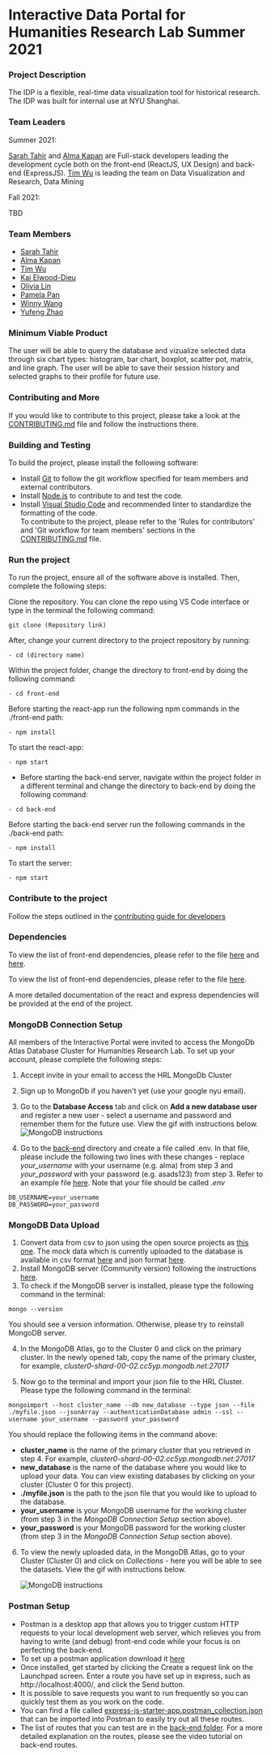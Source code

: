 # Interactive Data Portal for Humanities Research Lab Summer 2021

### Project Description

The IDP is a flexible, real-time data visualization tool for historical research. The IDP was built for internal use at NYU Shanghai.

### Team Leaders

Summer 2021:

[Sarah Tahir](https://github.com/saraaahh63) and [Alma Kapan](https://github.com/almazhankapan) are Full-stack developers leading the development cycle both on the front-end (ReactJS, UX Design) and back-end (ExpressJS).
[Tim Wu](https://github.com/TimWGY) is leading the team on Data Visualization and Research, Data Mining

Fall 2021:

TBD

### Team Members

- [Sarah Tahir](https://github.com/saraaahh63)
- [Alma Kapan](https://github.com/almazhankapan)
- [Tim Wu](https://github.com/TimWGY)
- [Kai Elwood-Dieu](https://github.com/KaiElwood)
- [Olivia Lin](https://github.com/oliviafroglin)
- [Pamela Pan](https://github.com/pamela-pan)
- [Winny Wang](https://github.com/winnyww)
- [Yufeng Zhao](https://github.com/yz3440)

### Minimum Viable Product

The user will be able to query the database and vizualize selected data through six chart types: histogram, bar chart, boxplot, scatter pot, matrix, and line graph. The user will be able to save their session history and selected graphs to their profile for future use.

### Contributing and More

If you would like to contribute to this project, please take a look at the [CONTRIBUTING.md](./CONTRIBUTING.md) file and follow the instructions there.

### Building and Testing

To build the project, please install the following software: <br>

- Install [Git](https://git-scm.com/) to follow the git workflow specified for team members and external contributors.
- Install [Node.js](https://nodejs.org/) to contribute to and test the code.
- Install [Visual Studio Code](https://code.visualstudio.com/download) and recommended linter to standardize the formatting of the code. <br>
  To contribute to the project, please refer to the 'Rules for contributors' and 'Git workflow for team members' sections in the [CONTRIBUTING.md](./CONTRIBUTING.md) file.

### Run the project

To run the project, ensure all of the software above is installed. Then, complete the following steps:

Clone the repository. You can clone the repo using VS Code interface or type in the terminal the following command:<br>

```
git clone (Repository link)
```

After, change your current directory to the project repository by running: <br>

```
- cd (directory name)
```

Within the project folder, change the directory to front-end by doing the following command: <br>

```
- cd front-end
```

Before starting the react-app run the following npm commands in the ./front-end path: <br>

```
- npm install
```

To start the react-app: <br>

```
- npm start
```

- Before starting the back-end server, navigate within the project folder in a different terminal and change the directory to back-end by doing the following command: <br>

```
- cd back-end
```

Before starting the back-end server run the following commands in the ./back-end path: <br>

```
- npm install
```

To start the server: <br>

```
- npm start
```

### Contribute to the project

Follow the steps outlined in the [contributing guide for developers](https://github.com/HRL-at-NYUSH/Interactive-Portal/blob/main/CONTRIBUTING.md#the-git-workflow-that-the-team-follows)

### Dependencies

To view the list of front-end dependencies, please refer to the file [here](front-end/package.json) and [here](front-end/README.md).

To view the list of front-end dependencies, please refer to the file [here](back-end/package.json).

A more detailed documentation of the react and express dependencies will be provided at the end of the project.

### MongoDB Connection Setup

All members of the Interactive Portal were invited to access the MongoDb Atlas Database Cluster for Humanities Research Lab.
To set up your account, please complete the following steps:

1. Accept invite in your email to access the HRL MongoDb Cluster
2. Sign up to MongoDb if you haven't yet (use your google nyu email).
3. Go to the **Database Access** tab and click on **Add a new database user** and register a new user - select a username and password and remember them for the future use. View the gif with instructions below.<br>
   ![MongoDB instructions](front-end/images/mongodb.gif)

4. Go to the [back-end](back-end) directory and create a file called .env. In that file, please include the following two lines with these changes - replace _your_username_ with your username (e.g. alma) from step 3 and _your_password_ with your password (e.g. asads123) from step 3. Refer to an example file [here](back-end/.env-example). Note that your file should be called _.env_

```
DB_USERNAME=your_username
DB_PASSWORD=your_password
```

### MongoDB Data Upload

1. Convert data from csv to json using the open source projects as [this one](https://csvjson.com/csv2json). The mock data which is currently uploaded to the database is available in csv format [here](https://docs.google.com/spreadsheets/d/1KWH-BrgNkeRjoB60bMJh1dfcQ_HHSIWIOPR8jO6rRCg/edit#gid=1479728107) and json format [here](front-end/src/js/utils/raw).
2. Install MongoDB server (Community version) following the instructions [here](https://docs.mongodb.com/manual/installation/).
3. To check if the MongoDB server is installed, please type the following command in the terminal:

```
mongo --version
```

You should see a version information. Otherwise, please try to reinstall MongoDB server.

4. In the MongoDB Atlas, go to the Cluster 0 and click on the primary cluster. In the newly opened tab, copy the name of the primary cluster, for example, _cluster0-shard-00-02.cc5yp.mongodb.net:27017_

5. Now go to the terminal and import your json file to the HRL Cluster. Please type the following command in the terminal:

```
mongoimport --host cluster_name --db new_database --type json --file ./myfile.json --jsonArray --authenticationDatabase admin --ssl --username your_username --password your_password
```

You should replace the following items in the command above:

- **cluster_name** is the name of the primary cluster that you retrieved in step 4. For example, _cluster0-shard-00-02.cc5yp.mongodb.net:27017_
- **new_database** is the name of the database where you would like to upload your data. You can view existing databases by clicking on your cluster (Cluster 0 for this project).
- **./myfile.json** is the path to the json file that you would like to upload to the database.
- **your_username** is your MongoDB username for the working cluster (from step 3 in the _MongoDB Connection Setup_ section above).
- **your_password** is your MongoDB password for the working cluster (from step 3 in the _MongoDB Connection Setup_ section above).

6. To view the newly uploaded data, in the MongoDB Atlas, go to your Cluster (Cluster 0) and click on _Collections_ - here you will be able to see the datasets. View the gif with instructions below.

   ![MongoDB instructions](front-end/images/mongodb_upload.gif)

### Postman Setup

- Postman is a desktop app that allows you to trigger custom HTTP requests to your local development web server, which relieves you from having to write (and debug) front-end code while your focus is on perfecting the back-end.
- To set up a postman application download it [here](https://www.postman.com/downloads/)
- Once installed, get started by clicking the Create a request link on the Launchpad screen. Enter a route you have set up in express, such as http://localhost:4000/, and click the Send button.
- It is possible to save requests you want to run frequently so you can quickly test them as you work on the code.
- You can find a file called [express-js-starter-app.postman_collection.json](/back-end/utils/express-js-starter-app.postman_collection.json) that can be imported into Postman to easily try out all these routes.
- The list of routes that you can test are in the [back-end folder](back-end/). For a more detailed explanation on the routes, please see the video tutorial on back-end routes.
